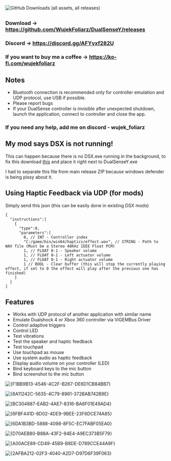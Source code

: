 ![GitHub Downloads (all assets, all releases)](https://img.shields.io/github/downloads/WujekFoliarz/DualSenseY/total)

##
### Download → https://github.com/WujekFoliarz/DualSenseY/releases
### Discord → https://discord.gg/AFYvxf282U
### If you want to buy me a coffee → https://ko-fi.com/wujekfoliarz

## Notes
- Bluetooth connection is recommended only for controller emulation and UDP protocol, use USB if possible.
- Please report bugs
- If your DualSense controller is invisible after unexpected shutdown, launch the application, connect to controller and close the app.

### If you need any help, add me on discord - wujek_foliarz

## My mod says DSX is not running!
This can happen because there is no DSX.exe running in the background, to fix this download [this](https://raw.githubusercontent.com/WujekFoliarz/DualSenseY/refs/heads/master/DSX/DSX.exe) and place it right next to DualSenseY.exe

I had to separate this file from main release ZIP because windows defender is being pissy about it.

## Using Haptic Feedback via UDP (for mods)
Simply send this json (this can be easily done in existing DSX mods)
```
{
  "instructions":[
    {
      "type":8,
      "parameters":[
        0, // INT - Controller index
        "C:/game/bin/win64/haptics/effect.wav", // STRING - Path to WAV file (Must be a Stereo 48KHz IEEE Float PCM)
        1, // FLOAT 0-1 - Speaker volume
        1, // FLOAT 0-1 - Left actuator volume
        1, // FLOAT 0-1 - Right actuator volume
        1 // BOOL - Clear buffer (this will stop the currently playing effect, if set to 0 the effect will play after the previous one has finished)
    ]
  }
]
```

## Features

- Works with UDP protocol of another application with similar name
- Emulate Dualshock 4 or Xbox 360 controller via ViGEMBus Driver
- Control adaptive triggers
- Control LED
- Test vibrations
- Test the speaker and haptic feedback
- Test touchpad
- Use touchpad as mouse
- Use system audio as haptic feedback
- Display audio volume on your controller (LED)
- Bind keyboard keys to the mic button
- Bind screenshot to the mic button


![{F1BB9B13-4546-4C2F-B267-DE6D1CB84BB7}](https://github.com/user-attachments/assets/79b770cd-65ee-42ea-a493-984c9363e575)

![{8A11242C-5635-4C79-8961-372BAB742B9E}](https://github.com/user-attachments/assets/93aaea5b-1dfd-4276-91c7-ab14df3f2455)

![{BC304887-EAB2-4AE7-8316-BA6F01E49AD4}](https://github.com/user-attachments/assets/e1f56fdd-71ae-4c9d-b9ee-3689cfab5123)

![{6FBF441D-8D02-4DE9-9BEE-23F6DCE74A85}](https://github.com/user-attachments/assets/0de75993-b78d-462c-bf5c-fcd5cb697df6)

![{6DA1B3BD-5888-4098-8F5C-EC7FABF05EA0}](https://github.com/user-attachments/assets/8f745832-6d37-45fc-8efc-17c00d795a75)

![{D70AEB80-B88A-43F2-94E4-A9EC373B5F79}](https://github.com/user-attachments/assets/38831a6d-6933-4abe-bf51-321103e1806e)

![{A00ACE89-CD49-45B9-B8DE-D789CCE44A9F}](https://github.com/user-attachments/assets/01c129e3-d6ff-4718-b424-45d4a96c45fb)

![{2AFBA212-02F3-4040-A2D7-D97D6F39F063}](https://github.com/user-attachments/assets/dba35baa-264e-4df6-a102-b5c052bfadf4)



